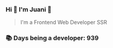 ### Hi 👋 I&#39;m Juani 🦁

> I&#39;m a Frontend Web Developer SSR

### 📚 Days being a developer: 939
